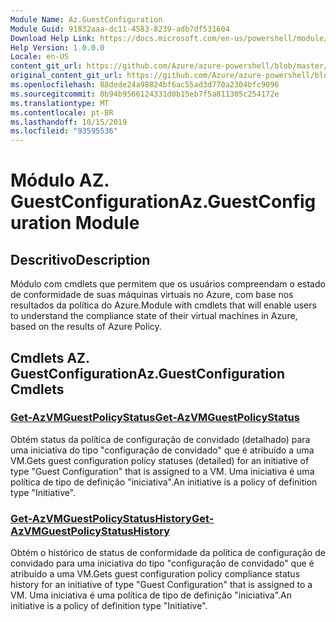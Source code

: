 ```yaml
---
Module Name: Az.GuestConfiguration
Module Guid: 91832aaa-dc11-4583-8239-adb7df531604
Download Help Link: https://docs.microsoft.com/en-us/powershell/module/az.guestconfiguration
Help Version: 1.0.0.0
Locale: en-US
content_git_url: https://github.com/Azure/azure-powershell/blob/master/src/GuestConfiguration/GuestConfiguration/help/Az.GuestConfiguration.md
original_content_git_url: https://github.com/Azure/azure-powershell/blob/master/src/GuestConfiguration/GuestConfiguration/help/Az.GuestConfiguration.md
ms.openlocfilehash: 88dede24a98824bf6ac55ad3d770a2304bfc9096
ms.sourcegitcommit: 0b94b9566124331d0b15eb7f5a811305c254172e
ms.translationtype: MT
ms.contentlocale: pt-BR
ms.lasthandoff: 10/15/2019
ms.locfileid: "93595536"
---
```

# <span data-ttu-id="1fbbe-101">Módulo AZ. GuestConfiguration</span><span class="sxs-lookup"><span data-stu-id="1fbbe-101">Az.GuestConfiguration Module</span></span>
## <span data-ttu-id="1fbbe-102">Descritivo</span><span class="sxs-lookup"><span data-stu-id="1fbbe-102">Description</span></span>
<span data-ttu-id="1fbbe-103">Módulo com cmdlets que permitem que os usuários compreendam o estado de conformidade de suas máquinas virtuais no Azure, com base nos resultados da política do Azure.</span><span class="sxs-lookup"><span data-stu-id="1fbbe-103">Module with cmdlets that will enable users to understand the compliance state of their virtual machines in Azure, based on the results of Azure Policy.</span></span>

## <span data-ttu-id="1fbbe-104">Cmdlets AZ. GuestConfiguration</span><span class="sxs-lookup"><span data-stu-id="1fbbe-104">Az.GuestConfiguration Cmdlets</span></span>
### [<span data-ttu-id="1fbbe-105">Get-AzVMGuestPolicyStatus</span><span class="sxs-lookup"><span data-stu-id="1fbbe-105">Get-AzVMGuestPolicyStatus</span></span>](Get-AzVMGuestPolicyStatus.md)
<span data-ttu-id="1fbbe-106">Obtém status da política de configuração de convidado (detalhado) para uma iniciativa do tipo "configuração de convidado" que é atribuído a uma VM.</span><span class="sxs-lookup"><span data-stu-id="1fbbe-106">Gets guest configuration policy statuses (detailed) for an initiative of type "Guest Configuration" that is assigned to a VM.</span></span>
<span data-ttu-id="1fbbe-107">Uma iniciativa é uma política de tipo de definição "iniciativa".</span><span class="sxs-lookup"><span data-stu-id="1fbbe-107">An initiative is a policy of definition type "Initiative".</span></span>

### [<span data-ttu-id="1fbbe-108">Get-AzVMGuestPolicyStatusHistory</span><span class="sxs-lookup"><span data-stu-id="1fbbe-108">Get-AzVMGuestPolicyStatusHistory</span></span>](Get-AzVMGuestPolicyStatusHistory.md)
<span data-ttu-id="1fbbe-109">Obtém o histórico de status de conformidade da política de configuração de convidado para uma iniciativa do tipo "configuração de convidado" que é atribuído a uma VM.</span><span class="sxs-lookup"><span data-stu-id="1fbbe-109">Gets guest configuration policy compliance status history for an initiative of type "Guest Configuration" that is assigned to a VM.</span></span>
<span data-ttu-id="1fbbe-110">Uma iniciativa é uma política de tipo de definição "iniciativa".</span><span class="sxs-lookup"><span data-stu-id="1fbbe-110">An initiative is a policy of definition type "Initiative".</span></span>

